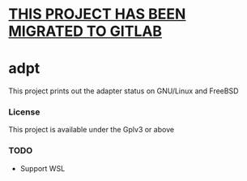 # [THIS PROJECT HAS BEEN MIGRATED TO GITLAB](https://gitlab.com/AGitBoy/adpt)

# adpt
This project prints out the adapter status on GNU/Linux and FreeBSD

### License
This project is available under the Gplv3 or above

### TODO
* Support WSL
